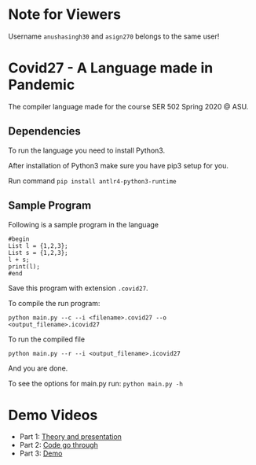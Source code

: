 # Note for Viewers
Username `anushasingh30` and `asign270` belongs to the same user!

# Covid27 - A Language made in Pandemic
The compiler language made for the course SER 502 Spring 2020 @ ASU.

## Dependencies
To run the language you need to install Python3. 

After installation of Python3 make sure you have pip3 setup for you.

Run command `pip install antlr4-python3-runtime`

## Sample Program
Following is a sample program in the language
```
#begin
List l = {1,2,3};
List s = {1,2,3};
l + s;
print(l);
#end
```

Save this program with extension `.covid27`.

To compile the run program:

`python main.py --c --i <filename>.covid27 --o <output_filename>.icovid27`

To run the compiled file

`python main.py --r --i <output_filename>.icovid27`

And you are done.

To see the options for main.py run: `python main.py -h`

# Demo Videos
* Part 1: [Theory and presentation](https://youtu.be/YmK4orYHVgw)
* Part 2: [Code go through](https://youtu.be/Qt0TUfm-s30)
* Part 3: [Demo](https://youtu.be/-OLRKiujK-0)


